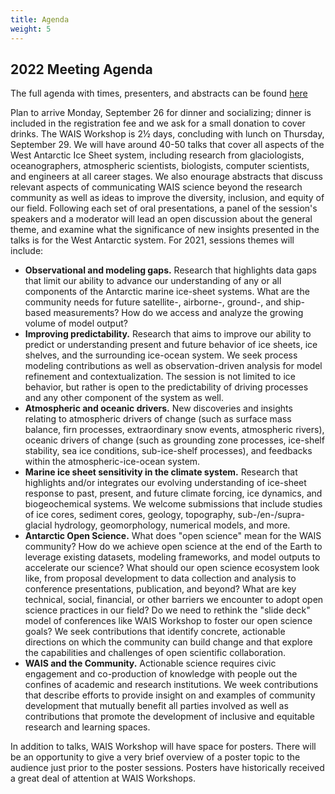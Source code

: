 ```yaml
---
title: Agenda
weight: 5
---
```


## 2022 Meeting Agenda

The full agenda with times, presenters, and abstracts can be found [here](/agendas2022booklet.pdf)

Plan to arrive Monday, September 26 for dinner and socializing; dinner is included in the registration fee and we ask for a small donation to cover drinks. The WAIS Workshop is 2½ days, concluding with lunch on Thursday, September 29. We will have around 40-50 talks that cover all aspects of the West Antarctic Ice Sheet system, including research from glaciologists, oceanographers, atmospheric scientists, biologists, computer scientists, and engineers at all career stages. We also enourage abstracts that discuss relevant aspects of communicating WAIS science beyond the research community as well as ideas to improve the diversity, inclusion, and equity of our field. Following each set of oral presentations, a panel of the session's speakers and a moderator will lead an open discussion about the general theme, and examine what the significance of new insights presented in the talks is for the West Antarctic system. For 2021, sessions themes will include:

* **Observational and modeling gaps.** Research that highlights data gaps that limit our ability to advance our understanding of any or all components of the Antarctic marine ice-sheet systems. What are the community needs for future satellite-, airborne-, ground-, and ship-based measurements? How do we access and analyze the growing volume of model output?
* **Improving predictability.** Research that aims to improve our ability to predict or understanding present and future behavior of ice sheets, ice shelves, and the surrounding ice-ocean system. We seek process modeling contributions as well as observation-driven analysis for model refinement and contextualization. The session is not limited to ice behavior, but rather is open to the predictability of driving processes and any other component of the system as well.
* **Atmospheric and oceanic drivers.** New discoveries and insights relating to atmospheric drivers of change (such as surface mass balance, firn processes, extraordinary snow events, atmospheric rivers), oceanic drivers of change (such as grounding zone processes, ice-shelf stability, sea ice conditions, sub-ice-shelf processes), and feedbacks within the atmospheric-ice-ocean system.
* **Marine ice sheet sensitivity in the climate system.** Research that highlights and/or integrates our evolving understanding of ice-sheet response to past, present, and future climate forcing, ice dynamics, and biogeochemical systems. We welcome submissions that include studies of ice cores, sediment cores, geology, topography, sub-/en-/supra-glacial hydrology, geomorphology, numerical models, and more.
* **Antarctic Open Science.** What does "open science" mean for the WAIS community? How do we achieve open science at the end of the Earth to leverage existing datasets, modeling frameworks, and model outputs to accelerate our science? What should our open science ecosystem look like, from proposal development to data collection and analysis to conference presentations, publication, and beyond? What are key technical, social, financial, or other barriers we encounter to adopt open science practices in our field? Do we need to rethink the "slide deck" model of conferences like WAIS Workshop to foster our open science goals? We seek contributions that identify concrete, actionable directions on which the community can build change and that explore the capabilities and challenges of open scientific collaboration.
* **WAIS and the Community.** Actionable science requires civic engagement and co-production of knowledge with people out the confines of academic and research institutions. We week contributions that describe efforts to provide insight on and examples of community development that mutually benefit all parties involved as well as contributions that promote the development of inclusive and equitable research and learning spaces.

In addition to talks, WAIS Workshop will have space for posters. There will be an opportunity to give a very brief overview of a poster topic to the audience just prior to the poster sessions. Posters have historically received a great deal of attention at WAIS Workshops.
